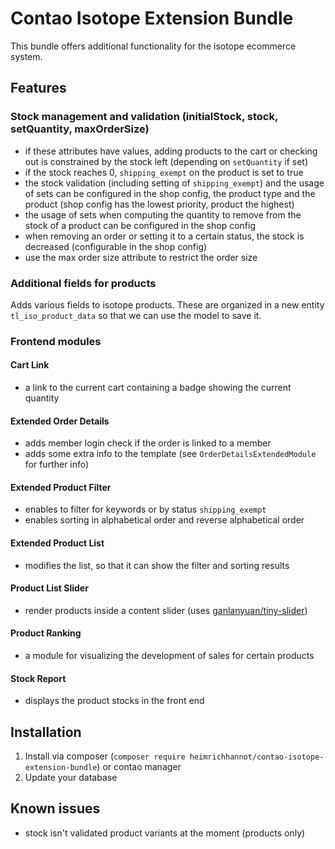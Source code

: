 # Contao Isotope Extension Bundle

This bundle offers additional functionality for the isotope ecommerce system.

## Features

### Stock management and validation (initialStock, stock, setQuantity, maxOrderSize)

- if these attributes have values, adding products to the cart or checking out is constrained by the stock left (depending on `setQuantity` if set)
- if the stock reaches 0, `shipping_exempt` on the product is set to true
- the stock validation (including setting of `shipping_exempt`) and the usage of sets can be configured in the shop config, the product type and the product (shop config has the lowest priority, product the highest)
- the usage of sets when computing the quantity to remove from the stock of a product can be configured in the shop config
- when removing an order or setting it to a certain status, the stock is decreased (configurable in the shop config)
- use the max order size attribute to restrict the order size

### Additional fields for products

Adds various fields to isotope products. These are organized in a new entity `tl_iso_product_data` so that we can use the model to save it.

### Frontend modules

#### Cart Link

- a link to the current cart containing a badge showing the current quantity

#### Extended Order Details

- adds member login check if the order is linked to a member
- adds some extra info to the template (see `OrderDetailsExtendedModule` for further info)

#### Extended Product Filter

- enables to filter for keywords or by status `shipping_exempt`
- enables sorting in alphabetical order and reverse alphabetical order

#### Extended Product List

- modifies the list, so that it can show the filter and sorting results

#### Product List Slider

- render products inside a content slider (uses [ganlanyuan/tiny-slider](https://github.com/ganlanyuan/tiny-slider))

#### Product Ranking

- a module for visualizing the development of sales for certain products

#### Stock Report

- displays the product stocks in the front end

## Installation

1. Install via composer (`composer require heimrichhannot/contao-isotope-extension-bundle`) or contao manager
1. Update your database

## Known issues

- stock isn't validated product variants at the moment (products only)
